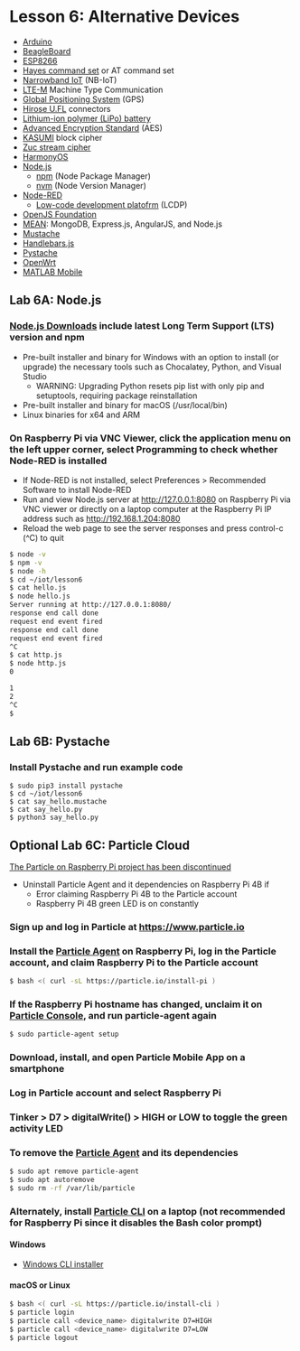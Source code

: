 # Lesson 6: Alternative Devices

* [Arduino](https://en.wikipedia.org/wiki/Arduino)
* [BeagleBoard](https://en.wikipedia.org/wiki/BeagleBoard)
* [ESP8266](https://en.wikipedia.org/wiki/ESP8266)
* [Hayes command set](https://en.wikipedia.org/wiki/Hayes_command_set) or AT command set
* [Narrowband IoT](https://en.wikipedia.org/wiki/Narrowband_IoT) (NB-IoT)
* [LTE-M](https://en.wikipedia.org/wiki/LTE-M) Machine Type Communication
* [Global Positioning System](https://en.wikipedia.org/wiki/Global_Positioning_System) (GPS)
* [Hirose U.FL](https://en.wikipedia.org/wiki/Hirose_U.FL) connectors
* [Lithium-ion polymer (LiPo) battery](https://en.wikipedia.org/wiki/Lithium_polymer_battery)
* [Advanced Encryption Standard](https://en.wikipedia.org/wiki/Advanced_Encryption_Standard) (AES)
* [KASUMI](https://en.wikipedia.org/wiki/KASUMI) block cipher
* [Zuc stream cipher](https://en.wikipedia.org/wiki/Zuc_stream_cipher)
* [HarmonyOS](https://en.wikipedia.org/wiki/HarmonyOS)
* [Node.js](https://en.wikipedia.org/wiki/Node.js)
  * [npm](https://en.wikipedia.org/wiki/Npm_(software)) (Node Package Manager)
  * [nvm](https://github.com/nvm-sh/nvm) (Node Version Manager)
* [Node-RED](https://en.wikipedia.org/wiki/Node-RED)
  * [Low-code development platofrm](https://en.wikipedia.org/wiki/Low-code_development_platform) (LCDP)
* [OpenJS Foundation](https://en.wikipedia.org/wiki/OpenJS_Foundation#JS_Foundation)
* [MEAN](https://en.wikipedia.org/wiki/MEAN_(solution_stack)): MongoDB, Express.js, AngularJS, and Node.js
* [Mustache](https://en.wikipedia.org/wiki/Mustache_(template_system))
* [Handlebars.js](https://handlebarsjs.com/)
* [Pystache](https://github.com/defunkt/pystache)
* [OpenWrt](https://en.wikipedia.org/wiki/OpenWrt)
* [MATLAB Mobile](https://www.mathworks.com/products/matlab-mobile.html)

## Lab 6A: Node.js

### [Node.js Downloads](https://nodejs.org/en/download/) include latest Long Term Support (LTS) version and npm
* Pre-built installer and binary for Windows with an option to install (or upgrade) the necessary tools such as Chocalatey, Python, and Visual Studio
  * WARNING: Upgrading Python resets pip list with only pip and setuptools, requiring package reinstallation
* Pre-built installer and binary for macOS (/usr/local/bin)
* Linux binaries for x64 and ARM
### On Raspberry Pi via VNC Viewer, click the application menu on the left upper corner, select Programming to check whether Node-RED is installed
* If Node-RED is not installed, select Preferences > Recommended Software to install Node-RED
* Run and view Node.js server at http://127.0.0.1:8080 on Raspberry Pi via VNC viewer or directly on a laptop computer at the Raspberry Pi IP address such as http://192.168.1.204:8080
* Reload the web page to see the server responses and press control-c (^C) to quit
```sh
$ node -v
$ npm -v
$ node -h
$ cd ~/iot/lesson6
$ cat hello.js
$ node hello.js
Server running at http://127.0.0.1:8080/
response end call done
request end event fired
response end call done
request end event fired
^C
$ cat http.js
$ node http.js
0

1
2
^C
$
```
## Lab 6B: Pystache

### Install Pystache and run example code
```
$ sudo pip3 install pystache
$ cd ~/iot/lesson6
$ cat say_hello.mustache
$ cat say_hello.py
$ python3 say_hello.py
```

## Optional Lab 6C: Particle Cloud

[The Particle on Raspberry Pi project has been discontinued](https://docs.particle.io/raspberry-pi/)

* Uninstall Particle Agent and it dependencies on Raspberry Pi 4B if 
    * Error claiming Raspberry Pi 4B to the Particle account
    * Raspberry Pi 4B green LED is on constantly

### Sign up and log in Particle at https://www.particle.io

### Install the [Particle Agent](https://prerelease-docs.particle.io/reference/discontinued/particle-agent/) on Raspberry Pi, log in the Particle account, and claim Raspberry Pi to the Particle account
```sh
$ bash <( curl -sL https://particle.io/install-pi )
```
### If the Raspberry Pi hostname has changed, unclaim it on [Particle Console](https://console.particle.io/devices), and run particle-agent again
```sh
$ sudo particle-agent setup
```
### Download, install, and open Particle Mobile App on a smartphone

### Log in Particle account and select Raspberry Pi

### Tinker > D7 > digitalWrite() > HIGH or LOW to toggle the green activity LED

### To remove the [Particle Agent](https://prerelease-docs.particle.io/reference/discontinued/particle-agent/) and its dependencies
```sh
$ sudo apt remove particle-agent
$ sudo apt autoremove
$ sudo rm -rf /var/lib/particle
```

### Alternately, install [Particle CLI](https://docs.particle.io/tutorials/developer-tools/cli/) on a laptop (not recommended for Raspberry Pi since it disables the Bash color prompt)

#### Windows

* [Windows CLI installer](https://binaries.particle.io/cli/installer/windows/ParticleCLISetup.exe)

#### macOS or Linux

```sh
$ bash <( curl -sL https://particle.io/install-cli )
$ particle login
$ particle call <device_name> digitalwrite D7=HIGH
$ particle call <device_name> digitalwrite D7=LOW
$ particle logout
```
